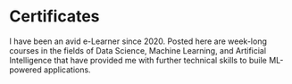 # Certificates
I have been an avid e-Learner since 2020. Posted here are week-long courses in the fields of Data Science, Machine Learning, and Artificial Intelligence that have provided me with further technical skills to buile ML-powered applications. 
